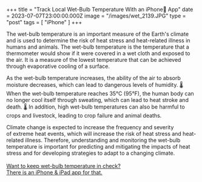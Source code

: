 +++
title = "Track Local Wet-Bulb Temperature With an iPhone📱 App"
date = 2023-07-07T23:00:00.000Z
image = "/images/wet_2139.JPG"
type = "post"
tags = [ "iPhone" ]
+++

The wet-bulb temperature is an important measure of the Earth's climate and is used to determine the risk of heat stress and heat-related illness in humans and animals. The wet-bulb temperature is the temperature that a thermometer would show if it were covered in a wet cloth and exposed to the air. It is a measure of the lowest temperature that can be achieved through evaporative cooling of a surface.

As the wet-bulb temperature increases, the ability of the air to absorb moisture decreases, which can lead to dangerous levels of humidity. 🌡️ When the wet-bulb temperature reaches 35°C (95°F), the human body can no longer cool itself through sweating, which can lead to heat stroke and death. 🌡️ In addition, high wet-bulb temperatures can also be harmful to crops and livestock, leading to crop failure and animal deaths.

Climate change is expected to increase the frequency and severity of extreme heat events, which will increase the risk of heat stress and heat-related illness. Therefore, understanding and monitoring the wet-bulb temperature is important for predicting and mitigating the impacts of heat stress and for developing strategies to adapt to a changing climate.\
\
[Want to keep wet-bulb temperature in check? \
There is an iPhone & iPad app for that.](https://climacam.com "Weather & Climate Tracker for Wet Bulb Temperature") 
